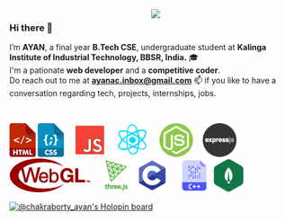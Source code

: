 <img align="right" src="https://github.com/chakraborty-ayan/Repo-Assets/blob/main/cartoon-characters.gif" width="50%"/>

### Hi there 👋 

I’m **AYAN**, a final year **B.Tech CSE**, undergraduate student at **Kalinga Institute of Industrial Technology, BBSR, India.** 🎓
<br>I'm a pationate **web developer** and a **competitive coder**.<br>
Do reach out to me at **ayanac.inbox@gmail.com** 📫 if you like to have a conversation regarding tech, projects, internships, jobs.

<br>
<p>
  <img src="https://github.com/ac-ayan/image-assets/blob/master/html-css.png"  height="60" />
  &nbsp&nbsp
   <img src="https://github.com/ac-ayan/image-assets/blob/master/js.gif"  height="60" /> 
  &nbsp&nbsp
    <img src="https://github.com/ac-ayan/image-assets/blob/master/react.gif"  height="60" />
  &nbsp&nbsp
    <img src="https://github.com/ac-ayan/image-assets/blob/master/nodejs.png"  height="60" />
  &nbsp&nbsp
    <img src="https://github.com/ac-ayan/image-assets/blob/master/expjs.png"  height="60" />
    &nbsp&nbsp
    <img src="https://github.com/ac-ayan/image-assets/blob/master/webgl.png"  height="60" />
   &nbsp&nbsp
    <img src="https://github.com/ac-ayan/image-assets/blob/master/3js.png"  height="60" />
    <img src="https://github.com/ac-ayan/image-assets/blob/master/c.png"  height="60" /> 
  &nbsp&nbsp
    <img src="https://github.com/ac-ayan/image-assets/blob/master/c%2B%2B.png"  height="60" />
    <img src="https://github.com/ac-ayan/image-assets/blob/master/Mongodatabase.svg"  height="60" />
</p>

[![@chakraborty_ayan's Holopin board](https://holopin.io/api/user/board?user=chakraborty_ayan)](https://holopin.io/@chakraborty_ayan)
